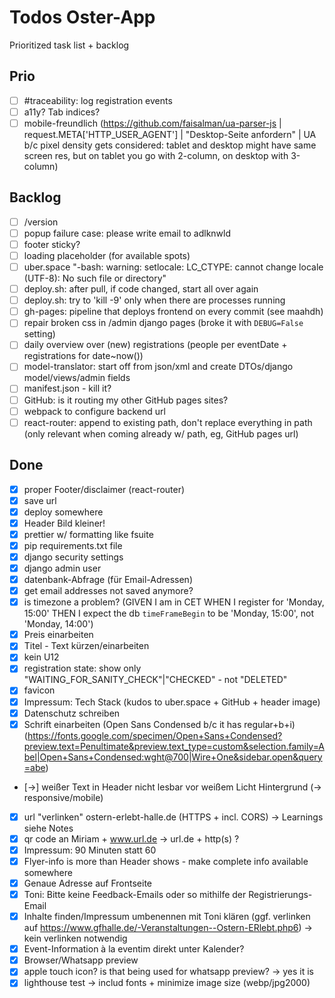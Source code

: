 # Todos Oster-App

Prioritized task list + backlog

## Prio

- [ ] #traceability: log registration events
- [ ] a11y? Tab indices?
- [ ] mobile-freundlich (https://github.com/faisalman/ua-parser-js | request.META['HTTP_USER_AGENT'] | "Desktop-Seite anfordern" | UA b/c pixel density gets considered: tablet and desktop might have same screen res, but on tablet you go with 2-column, on desktop with 3-column)

## Backlog

- [ ] /version
- [ ] popup failure case: please write email to adlknwld
- [ ] footer sticky?
- [ ] loading placeholder (for available spots)
- [ ] uber.space "-bash: warning: setlocale: LC_CTYPE: cannot change locale (UTF-8): No such file or directory"
- [ ] deploy.sh: after pull, if code changed, start all over again
- [ ] deploy.sh: try to 'kill -9' only when there are processes running
- [ ] gh-pages: pipeline that deploys frontend on every commit (see maahdh)
- [ ] repair broken css in /admin django pages (broke it with `DEBUG=False` setting)
- [ ] daily overview over (new) registrations (people per eventDate + registrations for date~now())
- [ ] model-translator: start off from json/xml and create DTOs/django model/views/admin fields
- [ ] manifest.json - kill it?
- [ ] GitHub: is it routing my other GitHub pages sites?
- [ ] webpack to configure backend url
- [ ] react-router: append to existing path, don't replace everything in path (only relevant when coming already w/ path, eg, GitHub pages url)

## Done

- [x] proper Footer/disclaimer (react-router)
- [x] save url
- [x] deploy somewhere
- [x] Header Bild kleiner!
- [x] prettier w/ formatting like fsuite
- [x] pip requirements.txt file
- [x] django security settings
- [x] django admin user
- [x] datenbank-Abfrage (für Email-Adressen)
- [x] get email addresses not saved anymore?
- [x] is timezone a problem? (GIVEN I am in CET WHEN I register for 'Monday, 15:00' THEN I expect the db `timeFrameBegin` to be 'Monday, 15:00', not 'Monday, 14:00')
- [x] Preis einarbeiten
- [x] Titel - Text kürzen/einarbeiten
- [x] kein U12
- [x] registration state: show only "WAITING_FOR_SANITY_CHECK"|"CHECKED" - not "DELETED"
- [x] favicon
- [x] Impressum: Tech Stack (kudos to uber.space + GitHub + header image)
- [x] Datenschutz schreiben
- [x] Schrift einarbeiten (Open Sans Condensed b/c it has regular+b+i) (https://fonts.google.com/specimen/Open+Sans+Condensed?preview.text=Penultimate&preview.text_type=custom&selection.family=Abel|Open+Sans+Condensed:wght@700|Wire+One&sidebar.open&query=abe)
- [->] weißer Text in Header nicht lesbar vor weißem Licht Hintergrund (-> responsive/mobile)
- [x] url "verlinken" ostern-erlebt-halle.de (HTTPS + incl. CORS) -> Learnings siehe Notes
- [x] qr code an Miriam + www.url.de -> url.de + http(s) ?
- [x] Impressum: 90 Minuten statt 60
- [x] Flyer-info is more than Header shows - make complete info available somewhere
- [x] Genaue Adresse auf Frontseite
- [x] Toni: Bitte keine Feedback-Emails oder so mithilfe der Registrierungs-Email
- [x] Inhalte finden/Impressum umbenennen mit Toni klären (ggf. verlinken auf https://www.gfhalle.de/-Veranstaltungen--Ostern-ERlebt.php6) -> kein verlinken notwendig
- [x] Event-Information à la eventim direkt unter Kalender?
- [x] Browser/Whatsapp preview
- [x] apple touch icon? is that being used for whatsapp preview? -> yes it is
- [x] lighthouse test -> includ fonts + minimize image size (webp/jpg2000)
